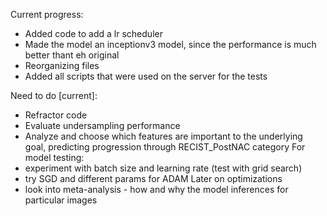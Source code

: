 Current progress:
* Added code to add a lr scheduler
* Made the model an inceptionv3 model, since the performance is much better thant eh original
* Reorganizing files
* Added all scripts that were used on the server for the tests


Need to do [current]:
* Refractor code
* Evaluate undersampling performance
* Analyze and choose which features are important to the underlying goal, predicting progression through RECIST_PostNAC category
For model testing:
* experiment with batch size and learning rate (test with grid search)
* try SGD and different params for ADAM 
Later on optimizations
* look into meta-analysis - how and why the model inferences for particular images